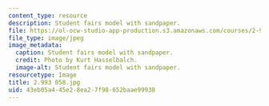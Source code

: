 ```yaml
---
content_type: resource
description: Student fairs model with sandpaper.
file: https://ol-ocw-studio-app-production.s3.amazonaws.com/courses/2-993-special-topics-in-mechanical-engineering-the-art-and-science-of-boat-design-january-iap-2007/43eb05a445e28ea27f98652baae99938_2993058.jpg
file_type: image/jpeg
image_metadata:
  caption: Student fairs model with sandpaper.
  credit: Photo by Kurt Hasselbalch.
  image-alt: Student fairs model with sandpaper.
resourcetype: Image
title: 2.993 058.jpg
uid: 43eb05a4-45e2-8ea2-7f98-652baae99938
---
```

